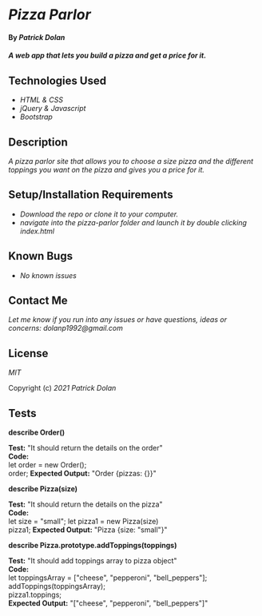 # _Pizza Parlor_

#### By _**Patrick Dolan**_

#### _A web app that lets you build a pizza and get a price for it._

## Technologies Used

* _HTML & CSS_
* _jQuery & Javascript_
* _Bootstrap_

## Description

_A pizza parlor site that allows you to choose a size pizza and the different toppings you want on the pizza and gives you a price for it._

## Setup/Installation Requirements

* _Download the repo or clone it to your computer._
* _navigate into the pizza-parlor folder and launch it by double clicking index.html_

## Known Bugs

* _No known issues_

## Contact Me

_Let me know if you run into any issues or have questions, ideas or concerns:_
_dolanp1992@gmail.com_

## License

_MIT_

Copyright (c) _2021_ _Patrick Dolan_  
  
## Tests  

**describe Order()**  
  
**Test:** "It should return the details on the order"  
**Code:**  
let order = new Order();  
order;
**Expected Output:** "Order {pizzas: {}}" 
  
  
**describe Pizza(size)**  
  
**Test:** "It should return the details on the pizza"  
**Code:**  
let size = "small";
let pizza1 = new Pizza(size)  
pizza1;
**Expected Output:** "Pizza {size: "small"}" 
  
**describe Pizza.prototype.addToppings(toppings)**

**Test:** "It should add toppings array to pizza object"  
**Code:**  
let toppingsArray = ["cheese", "pepperoni", "bell_peppers"];
addToppings(toppingsArray);  
pizza1.toppings;  
**Expected Output:** "["cheese", "pepperoni", "bell_peppers"]"